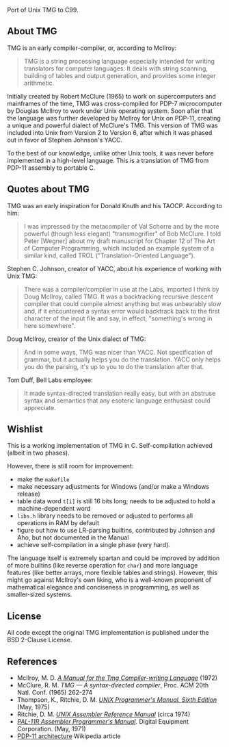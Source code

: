 Port of Unix TMG to C99.

About TMG
--
TMG is an early compiler-compiler, or, according to McIlroy:
> TMG is a string processing language especially intended for writing 
> translators for computer languages. It deals with string scanning, building
> of tables and output generation, and provides some integer arithmetic.

Initially created by Robert McClure (1965) to work on supercomputers and
mainframes of the time, TMG was cross-compiled for PDP-7 microcomputer by
Douglas McIlroy to work under Unix operating system. Soon after that the
language was further developed by McIlroy for Unix on PDP-11, creating a
unique and powerful dialect of McClure's TMG. This version of TMG was
included into Unix from Version 2 to Version 6, after which it was phased
out in favor of Stephen Johnson's YACC.

To the best of our knowledge, unlike other Unix tools, it was never before
implemented in a high-level language. This is a translation of TMG from PDP-11
assembly to portable C.

Quotes about TMG
--
TMG was an early inspiration for Donald Knuth and his TAOCP. According to him:
> I was impressed by the metacompiler of Val Schorre and by the more powerful (though
> less elegant) "transmogrifier" of Bob McClure. I told Peter [Wegner] about my draft manuscript for
> Chapter 12 of The Art of Computer Programming, which included an example system of a similar kind,
> called TROL ("Translation-Oriented Language").

Stephen C. Johnson, creator of YACC, about his experience of working with Unix TMG:
> There was a compiler/compiler in use at the Labs, imported I think by Doug
> McIlroy, called TMG.  It was a backtracking recursive descent compiler
> that could compile almost anything but was unbearably slow and, if it
> encountered a syntax error would backtrack back to the first character of
> the input file and say, in effect, "something's wrong in here somewhere".

Doug McIlroy, creator of the Unix dialect of TMG:
> And in some ways, TMG was nicer than YACC. Not specification of grammar, but it actually
> helps you do the translation. YACC only helps you do the parsing, it's up to you to do the
> translation after that.

Tom Duff, Bell Labs employee:
> It made syntax-directed translation really easy, but with an abstruse
> syntax and semantics that any esoteric language enthusiast could appreciate.

Wishlist
--
This is a working implementation of TMG in C. Self-compilation achieved (albeit
in two phases). 

However, there is still room for improvement:

 - make the `makefile`
 - make necessary adjustments for Windows (and/or make a Windows release)
 - table data word `t[i]` is still 16 bits long; needs to be adjusted to hold a
   machine-dependent word
 - `libs.h` library needs to be removed or adjusted to performs all operations
   in RAM by default
 - figure out how to use LR-parsing builtins, contributed by Johnson and Aho,
   but not documented in the Manual
 - achieve self-compilation in a single phase (very hard).

The language itself is extremely spartan and could be improved by addition of
more builtins (like reverse operation for `char`) and more language features
(like better arrays, more flexible tables and strings). However, this might go
against McIlroy's own liking, who is a well-known proponent of mathematical
elegance and conciseness in programming, as well as smaller-sized systems.

License
--
All code except the original TMG implementation is published under the BSD
2-Clause License.

References
--

 - McIlroy, M. D. [*A Manual for the Tmg Compiler-writing
Language*](https://amakukha.github.io/tmg/TMG_Manual_McIlroy_1972.html) (1972)
 - McClure, R. M. *TMG — A syntax-directed compiler*, Proc. ACM 20th Natl. Conf. (1965) 262-274
 - Thompson, K., Ritchie, D. M. [*UNIX Programmer's Manual. Sixth Edition*](https://ia800600.us.archive.org/19/items/v6-manual/v6-manual.pdf) (May, 1975)
 - Ritchie, D. M. [*UNIX Assembler Reference Manual*](http://www.tom-yam.or.jp/2238/ref/as.pdf) (circa 1974)
 - [*PAL-11R Assembler Programmer's Manual*](http://www.bitsavers.org/pdf/dec/pdp11/dos-batch/DEC-11-ASDB-D_PAL-11R_Assembler_Programmers_Manual_May71.pdf). Digital Equipment Corporation. (May, 1971)
 - [PDP-11 architecture](https://en.wikipedia.org/wiki/PDP-11_architecture) Wikipedia article
